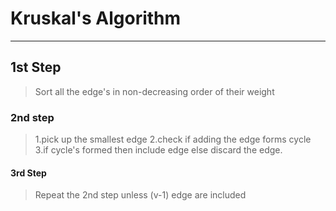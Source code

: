 # Kruskal's Algorithm

----------

## 1st Step

> Sort all the edge's in non-decreasing order of their weight

### 2nd step

>1.pick up the smallest edge
>2.check if adding the edge forms cycle
>3.if cycle's formed then include edge else discard the edge.

#### 3rd Step

>Repeat the 2nd step unless (v-1) edge are included
